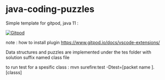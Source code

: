 # java-coding-puzzles

Simple template for gitpod, java 11 : 

[![Gitpod](https://gitpod.io/button/open-in-gitpod.svg)](https://gitpod.io#https://github.com/ozgurdemirel/java-coding-puzzles)


note : how to install plugin https://www.gitpod.io/docs/vscode-extensions/


Data structures and puzzles are implemented under the tes folder with solution suffix named  class file

to run test for a spesific class : mvn surefire:test -Dtest=[packet name ].[classs]
